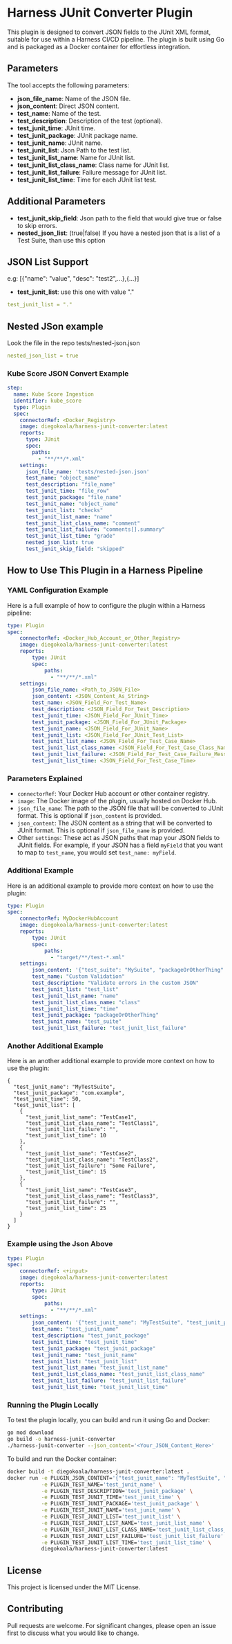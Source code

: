 
# Harness JUnit Converter Plugin

This plugin is designed to convert JSON fields to the JUnit XML format, suitable for use within a Harness CI/CD pipeline. The plugin is built using Go and is packaged as a Docker container for effortless integration.

## Parameters

The tool accepts the following parameters:

- **json_file_name**: Name of the JSON file.
- **json_content**: Direct JSON content.
- **test_name**: Name of the test.
- **test_description**: Description of the test (optional).
- **test_junit_time**: JUnit time.
- **test_junit_package**: JUnit package name.
- **test_junit_name**: JUnit name.
- **test_junit_list**: Json Path to the test list.
- **test_junit_list_name**: Name for JUnit list.
- **test_junit_list_class_name**: Class name for JUnit list.
- **test_junit_list_failure**: Failure message for JUnit list.
- **test_junit_list_time**: Time for each JUnit list test.

## Additional Parameters 

- **test_junit_skip_field**: Json path to the field that would give true or false to skip errors.
- **nested_json_list**: (true|false) If you have a nested json that is a list of a Test Suite, than use this option

## JSON List Support

e.g: [{"name": "value", "desc": "test2",...},{...}]

- **test_junit_list**: use this one with value "."

``` yaml
test_junit_list = "."
```

## Nested JSon example

Look the file in the repo tests/nested-json.json

``` yaml
nested_json_list = true
```

### Kube Score JSON Convert Example

``` yaml
step:
  name: Kube Score Ingestion
  identifier: kube_score
  type: Plugin
  spec:
    connectorRef: <Docker_Registry>
    image: diegokoala/harness-junit-converter:latest
    reports:
      type: JUnit
      spec:
        paths:
          - "**/**/*.xml"
    settings:
      json_file_name: 'tests/nested-json.json'
      test_name: "object_name"
      test_description: "file_name"
      test_junit_time: "file_row"
      test_junit_package: "file_name"
      test_junit_name: "object_name"
      test_junit_list: "checks"
      test_junit_list_name: "name"
      test_junit_list_class_name: "comment"
      test_junit_list_failure: "comments[].summary"
      test_junit_list_time: "grade"
      nested_json_list: true
      test_junit_skip_field: "skipped"
```

## How to Use This Plugin in a Harness Pipeline

### YAML Configuration Example

Here is a full example of how to configure the plugin within a Harness pipeline:

```yaml
type: Plugin
spec:
    connectorRef: <Docker_Hub_Account_or_Other_Registry>
    image: diegokoala/harness-junit-converter:latest
    reports:
        type: JUnit
        spec:
            paths:
              - "**/**/*.xml"
    settings:
        json_file_name: <Path_to_JSON_File>
        json_content: <JSON_Content_As_String>
        test_name: <JSON_Field_For_Test_Name>
        test_description: <JSON_Field_For_Test_Description>
        test_junit_time: <JSON_Field_For_JUnit_Time>
        test_junit_package: <JSON_Field_For_JUnit_Package>
        test_junit_name: <JSON_Field_For_JUnit_Name>
        test_junit_list: <JSON_Field_For_JUnit_Test_List>
        test_junit_list_name: <JSON_Field_For_Test_Case_Name>
        test_junit_list_class_name: <JSON_Field_For_Test_Case_Class_Name>
        test_junit_list_failure: <JSON_Field_For_Test_Case_Failure_Message>
        test_junit_list_time: <JSON_Field_For_Test_Case_Time>
```

### Parameters Explained

- `connectorRef`: Your Docker Hub account or other container registry.
- `image`: The Docker image of the plugin, usually hosted on Docker Hub.
- `json_file_name`: The path to the JSON file that will be converted to JUnit format. This is optional if `json_content` is provided.
- `json_content`: The JSON content as a string that will be converted to JUnit format. This is optional if `json_file_name` is provided.
- Other `settings`: These act as JSON paths that map your JSON fields to JUnit fields. For example, if your JSON has a field `myField` that you want to map to `test_name`, you would set `test_name: myField`.

### Additional Example

Here is an additional example to provide more context on how to use the plugin:

```yaml
type: Plugin
spec:
    connectorRef: MyDockerHubAccount
    image: diegokoala/harness-junit-converter:latest
    reports:
        type: JUnit
        spec:
            paths:
              - "target/**/test-*.xml"
    settings:
        json_content: '{"test_suite": "MySuite", "packageOrOtherThing": "value" "test_list": [{"name": "Test1", "class": "Class1", "time": 5}, {"name": "Test2", "class": "Class2", "failure": "failure msg"}]}'
        test_name: "Custom Validation"
        test_description: "Validate errors in the custom JSON"
        test_junit_list: "test_list"
        test_junit_list_name: "name"
        test_junit_list_class_name: "class"
        test_junit_list_time: "time"
        test_junit_package: "packageOrOtherThing"
        test_junit_name: "test_suite"
        test_junit_list_failure: "test_junit_list_failure"
```

### Another Additional Example

Here is an another additional example to provide more context on how to use the plugin:
```
{
  "test_junit_name": "MyTestSuite",
  "test_junit_package": "com.example",
  "test_junit_time": 50,
  "test_junit_list": [
    {
      "test_junit_list_name": "TestCase1",
      "test_junit_list_class_name": "TestClass1",
      "test_junit_list_failure": "",
      "test_junit_list_time": 10
    },
    {
      "test_junit_list_name": "TestCase2",
      "test_junit_list_class_name": "TestClass2",
      "test_junit_list_failure": "Some Failure",
      "test_junit_list_time": 15
    },
    {
      "test_junit_list_name": "TestCase3",
      "test_junit_list_class_name": "TestClass3",
      "test_junit_list_failure": "",
      "test_junit_list_time": 25
    }
  ]
}
```

### Example using the Json Above

```yaml
type: Plugin
spec:
    connectorRef: <+input>
    image: diegokoala/harness-junit-converter:latest
    reports:
        type: JUnit
        spec:
            paths:
              - "**/**/*.xml"
    settings:
        json_content: '{"test_junit_name": "MyTestSuite", "test_junit_package": "com.example", "test_junit_time": 50, "test_junit_list": [{"test_junit_list_name": "TestCase1", "test_junit_list_class_name": "TestClass1", "test_junit_list_failure": "", "test_junit_list_time": 10}, {"test_junit_list_name": "TestCase2", "test_junit_list_class_name": "TestClass2", "test_junit_list_failure": "Some Failure", "test_junit_list_time": 15}, {"test_junit_list_name": "TestCase3", "test_junit_list_class_name": "TestClass3", "test_junit_list_failure": "", "test_junit_list_time": 25}]}'
        test_name: "test_junit_name"
        test_description: "test_junit_package"
        test_junit_time: "test_junit_time"
        test_junit_package: "test_junit_package"
        test_junit_name: "test_junit_name"
        test_junit_list: "test_junit_list"
        test_junit_list_name: "test_junit_list_name"
        test_junit_list_class_name: "test_junit_list_class_name"
        test_junit_list_failure: "test_junit_list_failure"
        test_junit_list_time: "test_junit_list_time"
```



### Running the Plugin Locally

To test the plugin locally, you can build and run it using Go and Docker:

```bash
go mod download
go build -o harness-junit-converter
./harness-junit-converter --json_content='<Your_JSON_Content_Here>'
```

To build and run the Docker container:

```bash
docker build -t diegokoala/harness-junit-converter:latest .
docker run -e PLUGIN_JSON_CONTENT='{"test_junit_name": "MyTestSuite", "test_junit_package": "com.example", "test_junit_time": 50, "test_junit_list": [{"test_junit_list_name": "TestCase1", "test_junit_list_class_name": "TestClass1", "test_junit_list_failure": "", "test_junit_list_time": 10}, {"test_junit_list_name": "TestCase2", "test_junit_list_class_name": "TestClass2", "test_junit_list_failure": "Some Failure", "test_junit_list_time": 15}, {"test_junit_list_name": "TestCase3", "test_junit_list_class_name": "TestClass3", "test_junit_list_failure": "", "test_junit_list_time": 25}]}' \
           -e PLUGIN_TEST_NAME='test_junit_name' \
           -e PLUGIN_TEST_DESCRIPTION='test_junit_package' \
           -e PLUGIN_TEST_JUNIT_TIME='test_junit_time' \
           -e PLUGIN_TEST_JUNIT_PACKAGE='test_junit_package' \
           -e PLUGIN_TEST_JUNIT_NAME='test_junit_name' \
           -e PLUGIN_TEST_JUNIT_LIST='test_junit_list' \
           -e PLUGIN_TEST_JUNIT_LIST_NAME='test_junit_list_name' \
           -e PLUGIN_TEST_JUNIT_LIST_CLASS_NAME='test_junit_list_class_name' \
           -e PLUGIN_TEST_JUNIT_LIST_FAILURE='test_junit_list_failure' \
           -e PLUGIN_TEST_JUNIT_LIST_TIME='test_junit_list_time' \
           diegokoala/harness-junit-converter:latest

```

## License

This project is licensed under the MIT License.

## Contributing

Pull requests are welcome. For significant changes, please open an issue first to discuss what you would like to change.
